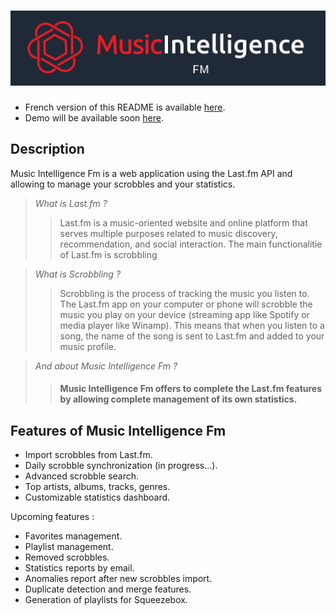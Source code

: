 # ![Music Intelligence Fm logo](/assets/imgs/music-intelligence-fm.png)

- French version of this README is available [here](README.fr.md).
- Demo will be available soon [here](https://music-intelligence-fm.yann.red/).

## Description
Music Intelligence Fm is a web application using the Last.fm API and allowing to manage your scrobbles and your statistics.

>*What is Last.fm ?*
>>Last.fm is a music-oriented website and online platform that serves multiple purposes related to music discovery, recommendation, and social interaction.
The main functionalitie of Last.fm is scrobbling

>*What is Scrobbling ?*
>>Scrobbling is the process of tracking the music you listen to. The Last.fm app on your computer or phone will scrobble the music you play on your device (streaming app like Spotify or media player like Winamp). This means that when you listen to a song, the name of the song is sent to Last.fm and added to your music profile.

>*And about Music Intelligence Fm ?*
>>#### Music Intelligence Fm offers to complete the Last.fm features by allowing complete management of its own statistics.

## Features of Music Intelligence Fm

- Import scrobbles from Last.fm.
- Daily scrobble synchronization (in progress...).
- Advanced scrobble search.
- Top artists, albums, tracks, genres.
- Customizable statistics dashboard.

Upcoming features :

- Favorites management.
- Playlist management.
- Removed scrobbles.
- Statistics reports by email.
- Anomalies report after new scrobbles import.
- Duplicate detection and merge features.
- Generation of playlists for Squeezebox.
